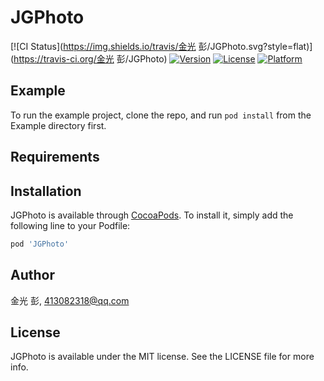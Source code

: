 # JGPhoto

[![CI Status](https://img.shields.io/travis/金光 彭/JGPhoto.svg?style=flat)](https://travis-ci.org/金光 彭/JGPhoto)
[![Version](https://img.shields.io/cocoapods/v/JGPhoto.svg?style=flat)](https://cocoapods.org/pods/JGPhoto)
[![License](https://img.shields.io/cocoapods/l/JGPhoto.svg?style=flat)](https://cocoapods.org/pods/JGPhoto)
[![Platform](https://img.shields.io/cocoapods/p/JGPhoto.svg?style=flat)](https://cocoapods.org/pods/JGPhoto)

## Example

To run the example project, clone the repo, and run `pod install` from the Example directory first.

## Requirements

## Installation

JGPhoto is available through [CocoaPods](https://cocoapods.org). To install
it, simply add the following line to your Podfile:

```ruby
pod 'JGPhoto'
```

## Author

金光 彭, 413082318@qq.com

## License

JGPhoto is available under the MIT license. See the LICENSE file for more info.
